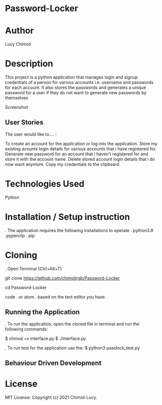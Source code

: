# Password-Locker

# Author
Lucy Chimoli

# Description
This project is a python application that manages login and signup credentials of a person for various accounts i.e. username and passwords for each account. It also stores the passwords and generates a unique password for a user if they do not want to generate new passwords by themselves

Screenshot


## User Stories
The user would like to.... :

To create an account for the application or log into the application.
Store my existing acounts login details for various accounts that i have registered for.
Generate new password for an account that i haven't registered for and store it with the account name.
Delete stored account login details that i do now want anymore.
Copy my credentials to the clipboard

# Technologies Used
Python


# Installation / Setup instruction
. The application requires the following installations to operate
. python3.8
.pyperclip
. pip
# Cloning
. Open Terminal {Ctrl+Alt+T}

git clone https://github.com/chimolirgb/Password-Locker

cd Password-Locker

code . or atom . based on the text editor you have.

## Running the Application
. To run the application, open the cloned file in terminal and run the following commands:

$ chmod +x interface.py
  $ ./interface.py

  . To run test for the application use the:
  $ python3 passlock_test.py

  ## Behaviour Driven Development


# License
MIT License:
Copyright (c) 2021 Chimoli Lucy.